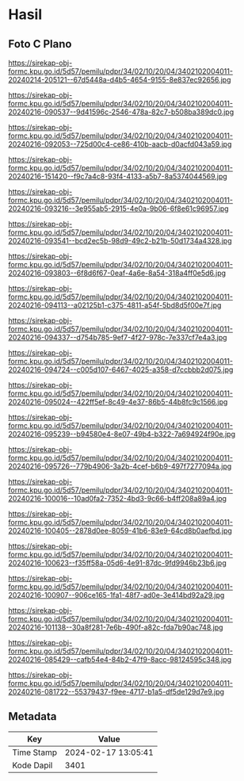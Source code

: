 # Hasil

## Foto C Plano

https://sirekap-obj-formc.kpu.go.id/5d57/pemilu/pdpr/34/02/10/20/04/3402102004011-20240214-205121--67d5448a-d4b5-4654-9155-8e837ec92656.jpg

https://sirekap-obj-formc.kpu.go.id/5d57/pemilu/pdpr/34/02/10/20/04/3402102004011-20240216-090537--9d41596c-2546-478a-82c7-b508ba389dc0.jpg

https://sirekap-obj-formc.kpu.go.id/5d57/pemilu/pdpr/34/02/10/20/04/3402102004011-20240216-092053--725d00c4-ce86-410b-aacb-d0acfd043a59.jpg

https://sirekap-obj-formc.kpu.go.id/5d57/pemilu/pdpr/34/02/10/20/04/3402102004011-20240216-151420--f9c7a4c8-93f4-4133-a5b7-8a5374044569.jpg

https://sirekap-obj-formc.kpu.go.id/5d57/pemilu/pdpr/34/02/10/20/04/3402102004011-20240216-093216--3e955ab5-2915-4e0a-9b06-6f8e61c96957.jpg

https://sirekap-obj-formc.kpu.go.id/5d57/pemilu/pdpr/34/02/10/20/04/3402102004011-20240216-093541--bcd2ec5b-98d9-49c2-b21b-50d1734a4328.jpg

https://sirekap-obj-formc.kpu.go.id/5d57/pemilu/pdpr/34/02/10/20/04/3402102004011-20240216-093803--6f8d6f67-0eaf-4a6e-8a54-318a4ff0e5d6.jpg

https://sirekap-obj-formc.kpu.go.id/5d57/pemilu/pdpr/34/02/10/20/04/3402102004011-20240216-094113--a02125b1-c375-4811-a54f-5bd8d5f00e7f.jpg

https://sirekap-obj-formc.kpu.go.id/5d57/pemilu/pdpr/34/02/10/20/04/3402102004011-20240216-094337--d754b785-9ef7-4f27-978c-7e337cf7e4a3.jpg

https://sirekap-obj-formc.kpu.go.id/5d57/pemilu/pdpr/34/02/10/20/04/3402102004011-20240216-094724--c005d107-6467-4025-a358-d7ccbbb2d075.jpg

https://sirekap-obj-formc.kpu.go.id/5d57/pemilu/pdpr/34/02/10/20/04/3402102004011-20240216-095024--422ff5ef-8c49-4e37-86b5-44b8fc9c1566.jpg

https://sirekap-obj-formc.kpu.go.id/5d57/pemilu/pdpr/34/02/10/20/04/3402102004011-20240216-095239--b94580e4-8e07-49b4-b322-7a694924f90e.jpg

https://sirekap-obj-formc.kpu.go.id/5d57/pemilu/pdpr/34/02/10/20/04/3402102004011-20240216-095726--779b4906-3a2b-4cef-b6b9-497f7277094a.jpg

https://sirekap-obj-formc.kpu.go.id/5d57/pemilu/pdpr/34/02/10/20/04/3402102004011-20240216-100016--10ad0fa2-7352-4bd3-9c66-b4ff208a89a4.jpg

https://sirekap-obj-formc.kpu.go.id/5d57/pemilu/pdpr/34/02/10/20/04/3402102004011-20240216-100405--2878d0ee-8059-41b6-83e9-64cd8b0aefbd.jpg

https://sirekap-obj-formc.kpu.go.id/5d57/pemilu/pdpr/34/02/10/20/04/3402102004011-20240216-100623--f35ff58a-05d6-4e91-87dc-9fd9946b23b6.jpg

https://sirekap-obj-formc.kpu.go.id/5d57/pemilu/pdpr/34/02/10/20/04/3402102004011-20240216-100907--906ce165-1fa1-48f7-ad0e-3e414bd92a29.jpg

https://sirekap-obj-formc.kpu.go.id/5d57/pemilu/pdpr/34/02/10/20/04/3402102004011-20240216-101138--30a8f281-7e6b-490f-a82c-fda7b90ac748.jpg

https://sirekap-obj-formc.kpu.go.id/5d57/pemilu/pdpr/34/02/10/20/04/3402102004011-20240216-085429--cafb54e4-84b2-47f9-8acc-98124595c348.jpg

https://sirekap-obj-formc.kpu.go.id/5d57/pemilu/pdpr/34/02/10/20/04/3402102004011-20240216-081722--55379437-f9ee-4717-b1a5-df5de129d7e9.jpg


## Metadata

| Key        | Value               |
| ---------- | ------------------- |
| Time Stamp | 2024-02-17 13:05:41 |
| Kode Dapil | 3401                |



